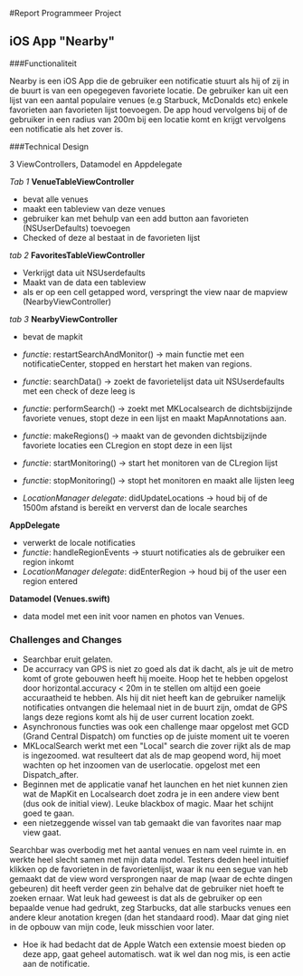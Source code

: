 #Report Programmeer Project

## iOS App "Nearby"

###Functionaliteit

Nearby is een iOS App die de gebruiker een notificatie stuurt als hij of zij in de buurt is van een opegegeven favoriete locatie. De gebruiker kan uit een lijst van een aantal populaire venues (e.g Starbuck, McDonalds etc) enkele favorieten aan favorieten lijst toevoegen. De app houd vervolgens bij of de gebruiker in een radius van 200m bij een locatie komt en krijgt vervolgens een notificatie als het zover is. 

###Technical Design

3 ViewControllers, Datamodel en Appdelegate

 *Tab 1* **VenueTableViewController**

- bevat alle venues 
- maakt een tableview van deze venues
- gebruiker kan met behulp van een add button aan favorieten (NSUserDefaults) toevoegen
- Checked of deze al bestaat in de favorieten lijst 

*tab 2* **FavoritesTableViewController**

- Verkrijgt data uit NSUserdefaults
- Maakt van de data een tableview
- als er op een cell getapped word, verspringt the view naar de mapview (NearbyViewController)

*tab 3* **NearbyViewController**

- bevat de mapkit

- *functie*: restartSearchAndMonitor() -> main functie met een notificatieCenter, stopped en herstart het maken van regions.
- *functie*: searchData() -> zoekt de favorietelijst data uit NSUserdefaults met een check of deze leeg is
- *functie*: performSearch() -> zoekt met MKLocalsearch de dichtsbijzijnde favoriete venues, stopt deze in een lijst en maakt MapAnnotations aan.
- *functie*: makeRegions() -> maakt van de gevonden dichtsbijzijnde favoriete locaties een CLregion en stopt deze in een lijst
- *functie*: startMonitoring() -> start het monitoren van de CLregion lijst
- *functie*: stopMonitoring() -> stopt het monitoren en maakt alle lijsten leeg

- *LocationManager delegate*: didUpdateLocations -> houd bij of de 1500m afstand is bereikt en ververst dan de locale searches

**AppDelegate**

- verwerkt de locale notificaties
- *functie*: handleRegionEvents -> stuurt notificaties als de gebruiker een region inkomt
- *LocationManager delegate*: didEnterRegion -> houd bij of the user een region entered

**Datamodel (Venues.swift)**

- data model met een init voor namen en photos van Venues. 

### Challenges and Changes

- Searchbar eruit gelaten.
- De accurracy van GPS is niet zo goed als dat ik dacht, als je uit de metro komt of grote gebouwen heeft hij moeite. Hoop het te hebben opgelost door horizontal.accuracy < 20m in te stellen om altijd een goeie accuraatheid te hebben. Als hij dit niet heeft kan de gebruiker namelijk notificaties ontvangen die helemaal niet in de buurt zijn, omdat de GPS langs deze regions komt als hij de user current location zoekt.
- Asynchronous functies was ook een challenge maar opgelost met GCD (Grand Central Dispatch) om functies op de juiste moment uit te voeren
- MKLocalSearch werkt met een "Local" search die zover rijkt als de map is ingezoomed. wat resulteert dat als de map geopend word, hij moet wachten op het inzoomen van de userlocatie. opgelost met een Dispatch_after.
- Beginnen met de applicatie vanaf het launchen en het niet kunnen zien wat de MapKit en Localsearch doet zodra je in een andere view bent (dus ook de initial view). Leuke blackbox of magic. Maar het schijnt goed te gaan. 
- een nietzeggende wissel van tab gemaakt die van favorites naar map view gaat.


Searchbar was overbodig met het aantal venues en nam veel ruimte in. en werkte heel slecht samen met mijn data model. 
Testers deden heel intuitief klikken op de favorieten in de favorietenlijst, waar ik nu een segue van heb gemaakt dat de view word versprongen naar de map (waar de echte dingen gebeuren) dit heeft verder geen zin behalve dat de gebruiker niet hoeft te zoeken ernaar. Wat leuk had geweest is dat als de gebruiker op een bepaalde venue had gedrukt, zeg Starbucks, dat alle starbucks venues een andere kleur anotation kregen (dan het standaard rood). Maar dat ging niet in de opbouw van mijn code, leuk misschien voor later. 

- Hoe ik had bedacht dat de Apple Watch een extensie moest bieden op deze app, gaat geheel automatisch. wat ik wel dan nog mis, is een actie aan de notificatie.

